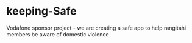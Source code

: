 # keeping-Safe
Vodafone sponsor project - we are creating a safe app to help rangitahi members be aware of domestic violence
